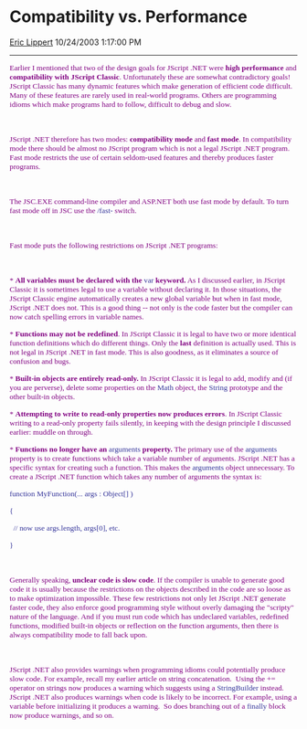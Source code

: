 <div id="page">

# Compatibility vs. Performance

[Eric Lippert](https://social.msdn.microsoft.com/profile/Eric%20Lippert) 10/24/2003 1:17:00 PM

-----

<div id="content">

<span style="FONT-SIZE: 10pt; COLOR: purple; FONT-FAMILY: &#39;Lucida Sans Unicode&#39;">Earlier I mentioned that two of the design goals for JScript .NET were **<span class="importantwords-PRODUCTION"><span style="FONT-FAMILY: &#39;Lucida Sans Unicode&#39;">high performance</span></span>** and <span class="importantwords-PRODUCTION"><span style="FONT-FAMILY: &#39;Lucida Sans Unicode&#39;">**compatibility with JScript Classic**</span></span>. Unfortunately these are somewhat contradictory goals\! JScript Classic has many dynamic features which make generation of efficient code difficult. Many of these features are rarely used in real-world programs. Others are programming idioms which make programs hard to follow, difficult to debug and slow.</span>

<span style="FONT-SIZE: 10pt; COLOR: purple; FONT-FAMILY: &#39;Lucida Sans Unicode&#39;"> </span>

 

<span style="FONT-SIZE: 10pt; COLOR: purple; FONT-FAMILY: &#39;Lucida Sans Unicode&#39;">JScript .NET therefore has two modes: <span class="importantwords-PRODUCTION"><span style="FONT-FAMILY: &#39;Lucida Sans Unicode&#39;">**compatibility mode**</span></span> and <span class="importantwords-PRODUCTION"><span style="FONT-FAMILY: &#39;Lucida Sans Unicode&#39;">**fast mode**</span></span>. In compatibility mode there should be almost no JScript program which is not a legal JScript .NET program. Fast mode restricts the use of certain seldom-used features and thereby produces faster programs.</span>

<span style="FONT-SIZE: 10pt; COLOR: purple; FONT-FAMILY: &#39;Lucida Sans Unicode&#39;"> </span>

 

<span style="FONT-SIZE: 10pt; COLOR: purple; FONT-FAMILY: &#39;Lucida Sans Unicode&#39;">The JSC.EXE command-line compiler and ASP.NET both use fast mode by default. To turn fast mode off in JSC use the </span><span class="codeintext-PRODUCTION"><span style="FONT-SIZE: 10pt; COLOR: #333399; FONT-FAMILY: &#39;Lucida Console&#39;; mso-bidi-font-family: &#39;Lucida Sans Unicode&#39;">/fast-</span></span><span style="FONT-SIZE: 10pt; COLOR: purple; FONT-FAMILY: &#39;Lucida Sans Unicode&#39;"> switch. </span>

<span style="FONT-SIZE: 10pt; COLOR: purple; FONT-FAMILY: &#39;Lucida Sans Unicode&#39;"> </span>

 

<span style="FONT-SIZE: 10pt; COLOR: purple; FONT-FAMILY: &#39;Lucida Sans Unicode&#39;">Fast mode puts the following restrictions on JScript .NET programs:</span>

<span style="FONT-SIZE: 10pt; COLOR: purple; FONT-FAMILY: &#39;Lucida Sans Unicode&#39;"> </span>

 

<span style="FONT-SIZE: 10pt; COLOR: purple; FONT-FAMILY: &#39;Lucida Sans Unicode&#39;">\* **All variables must be declared with the** </span><span class="codeintext-PRODUCTION"><span style="FONT-SIZE: 10pt; COLOR: #333399; FONT-FAMILY: &#39;Lucida Console&#39;; mso-bidi-font-family: &#39;Lucida Sans Unicode&#39;">var</span></span>**<span style="FONT-SIZE: 10pt; COLOR: purple; FONT-FAMILY: &#39;Lucida Sans Unicode&#39;"> keyword.</span>**<span style="FONT-SIZE: 10pt; COLOR: purple; FONT-FAMILY: &#39;Lucida Sans Unicode&#39;"> As I discussed earlier, in JScript Classic it is sometimes legal to use a variable without declaring it. In those situations, the JScript Classic engine automatically creates a new global variable but when in fast mode, JScript .NET does not. This is a good thing -- not only is the code faster but the compiler can now catch spelling errors in variable names.</span>

<span style="FONT-SIZE: 10pt; COLOR: purple; FONT-FAMILY: &#39;Lucida Sans Unicode&#39;">\* **Functions may not be redefined**. In JScript Classic it is legal to have two or more identical function definitions which do different things. Only the **last** definition is actually used. This is not legal in JScript .NET in fast mode. This is also goodness, as it eliminates a source of confusion and bugs.</span>

<span style="FONT-SIZE: 10pt; COLOR: purple; FONT-FAMILY: &#39;Lucida Sans Unicode&#39;">\* **Built-in objects are entirely read-only.** In JScript Classic it is legal to add, modify and (if you are perverse), delete some properties on the </span><span class="codeintext-PRODUCTION"><span style="FONT-SIZE: 10pt; COLOR: #333399; FONT-FAMILY: &#39;Lucida Console&#39;">Math</span></span><span style="FONT-SIZE: 10pt; COLOR: purple; FONT-FAMILY: &#39;Lucida Sans Unicode&#39;"> object, the </span><span class="codeintext-PRODUCTION"><span style="FONT-SIZE: 10pt; COLOR: #333399; FONT-FAMILY: &#39;Lucida Console&#39;">String</span></span><span style="FONT-SIZE: 10pt; COLOR: purple; FONT-FAMILY: &#39;Lucida Sans Unicode&#39;"> prototype and the other built-in objects. </span>

<span style="FONT-SIZE: 10pt; COLOR: purple; FONT-FAMILY: &#39;Lucida Sans Unicode&#39;">\* **Attempting to write to read-only properties now produces errors**. In JScript Classic writing to a read-only property fails silently, in keeping with the design principle I discussed earlier: muddle on through.</span>

<span style="FONT-SIZE: 10pt; COLOR: purple; FONT-FAMILY: &#39;Lucida Sans Unicode&#39;">\* **Functions no longer have an** </span><span class="codeintext-PRODUCTION"><span style="FONT-SIZE: 10pt; COLOR: #333399; FONT-FAMILY: &#39;Lucida Console&#39;">arguments</span></span>**<span style="FONT-SIZE: 10pt; COLOR: purple; FONT-FAMILY: &#39;Lucida Sans Unicode&#39;"> property.</span>**<span style="FONT-SIZE: 10pt; COLOR: purple; FONT-FAMILY: &#39;Lucida Sans Unicode&#39;"> The primary use of the </span><span class="codeintext-PRODUCTION"><span style="FONT-SIZE: 10pt; COLOR: #333399; FONT-FAMILY: &#39;Lucida Console&#39;">arguments</span></span><span style="FONT-SIZE: 10pt; COLOR: purple; FONT-FAMILY: &#39;Lucida Sans Unicode&#39;"> property is to create functions which take a variable number of arguments. JScript .NET has a specific syntax for creating such a function. This makes the </span><span class="codeintext-PRODUCTION"><span style="FONT-SIZE: 10pt; COLOR: #333399; FONT-FAMILY: &#39;Lucida Console&#39;">arguments</span></span><span style="FONT-SIZE: 10pt; COLOR: purple; FONT-FAMILY: &#39;Lucida Sans Unicode&#39;"> object unnecessary. To create a JScript .NET function which takes any number of arguments the syntax is:</span>

<span class="codeintext-PRODUCTION"><span style="FONT-SIZE: 10pt; COLOR: #333399; FONT-FAMILY: &#39;Lucida Console&#39;">function MyFunction(... args : Object\[\] )</span></span>

<span class="codeintext-PRODUCTION"><span style="FONT-SIZE: 10pt; COLOR: #333399; FONT-FAMILY: &#39;Lucida Console&#39;">{</span></span>

<span class="codeintext-PRODUCTION"><span style="FONT-SIZE: 10pt; COLOR: #333399; FONT-FAMILY: &#39;Lucida Console&#39;"><span style="mso-spacerun: yes">  </span>// now use args.length, args\[0\], etc.</span></span>

<span class="codeintext-PRODUCTION"><span style="FONT-SIZE: 10pt; COLOR: #333399; FONT-FAMILY: &#39;Lucida Console&#39;">}</span></span>

<span style="FONT-SIZE: 10pt; COLOR: purple; FONT-FAMILY: &#39;Lucida Sans Unicode&#39;"> </span>

 

<span style="FONT-SIZE: 10pt; COLOR: purple; FONT-FAMILY: &#39;Lucida Sans Unicode&#39;">Generally speaking, <span class="importantwords-PRODUCTION"><span style="FONT-FAMILY: &#39;Lucida Sans Unicode&#39;">**unclear code is slow code**</span></span>. If the compiler is unable to generate good code it is usually because the restrictions on the objects described in the code are so loose as to make optimization impossible. These few restrictions not only let JScript .NET generate faster code, they also enforce good programming style without overly damaging the "scripty" nature of the language. And if you must run code which has undeclared variables, redefined functions, modified built-in objects or reflection on the function arguments, then there is always compatibility mode to fall back upon.</span>

<span style="FONT-SIZE: 10pt; COLOR: purple; FONT-FAMILY: &#39;Lucida Sans Unicode&#39;"> </span>

 

<span style="FONT-SIZE: 10pt; COLOR: purple; FONT-FAMILY: &#39;Lucida Sans Unicode&#39;">JScript .NET also provides warnings when programming idioms could potentially produce slow code. For example, recall my earlier article on string concatenation.<span style="mso-spacerun: yes">  </span>Using the </span><span class="codeintext-PRODUCTION"><span style="FONT-SIZE: 10pt; COLOR: purple; FONT-FAMILY: &#39;Lucida Sans Unicode&#39;">+=</span></span><span style="FONT-SIZE: 10pt; COLOR: purple; FONT-FAMILY: &#39;Lucida Sans Unicode&#39;"> operator on strings now produces a warning which suggests using a </span><span class="codeintext-PRODUCTION"><span style="FONT-SIZE: 10pt; COLOR: #333399; FONT-FAMILY: &#39;Lucida Console&#39;">StringBuilder</span></span><span style="FONT-SIZE: 10pt; COLOR: purple; FONT-FAMILY: &#39;Lucida Sans Unicode&#39;"> instead. JScript .NET also produces warnings when code is likely to be incorrect. For example, using a variable before initializing it produces a warning.<span style="mso-spacerun: yes">  </span>So does branching out of a </span><span class="codeintext-PRODUCTION"><span style="FONT-SIZE: 10pt; COLOR: #333399; FONT-FAMILY: &#39;Lucida Console&#39;">finally</span></span><span style="FONT-SIZE: 10pt; COLOR: purple; FONT-FAMILY: &#39;Lucida Sans Unicode&#39;"> block now produce warnings, and so on.</span>

</div>

</div>

